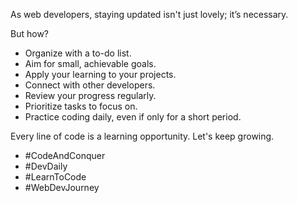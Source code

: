 As web developers, staying updated isn't just lovely; it’s necessary.

But how?

- Organize with a to-do list.
- Aim for small, achievable goals.
- Apply your learning to your projects.
- Connect with other developers.
- Review your progress regularly.
- Prioritize tasks to focus on.
- Practice coding daily, even if only for a short period.

Every line of code is a learning opportunity. 
Let's keep growing.


- #CodeAndConquer
- #DevDaily
- #LearnToCode
- #WebDevJourney